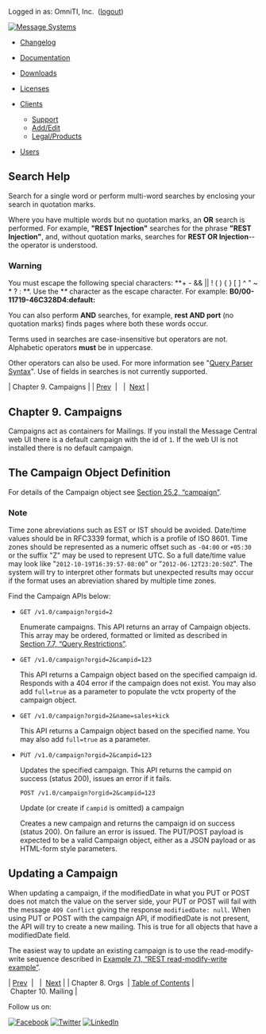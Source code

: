 Logged in as: OmniTI, Inc.  ([logout](https://support.messagesystems.com/logout.php))

[![Message Systems](https://support.messagesystems.com/images/ms-white205.png)](https://support.messagesystems.com/start.php) 

*   [Changelog](https://support.messagesystems.com/start.php?show=changelog)
*   [Documentation](https://support.messagesystems.com/docs/)
*   [Downloads](https://support.messagesystems.com/start.php)

*   [Licenses](https://support.messagesystems.com/license_summary.php)
*   <a href="">Clients</a>
    *   [Support](https://support.messagesystems.com/cs.php)
    *   [Add/Edit](https://support.messagesystems.com/edit_client.php)
    *   [Legal/Products](https://support.messagesystems.com/edit_products.php)
*   [Users](https://support.messagesystems.com/edit_customer.php)

## Search Help

Search for a single word or perform multi-word searches by enclosing your search in quotation marks.

Where you have multiple words but no quotation marks, an **OR** search is performed. For example, **"REST Injection"** searches for the phrase **"REST Injection"**, and, without quotation marks, searches for **REST OR Injection**--the operator is understood.

### Warning

You must escape the following special characters: **+ - && || ! ( ) { } [ ] ^ " ~ * ? : \**. Use the **\** character as the escape character. For example: **B0/00-11719-46C328D4\:default\:**

You can also perform **AND** searches, for example, **rest AND port** (no quotation marks) finds pages where both these words occur.

Terms used in searches are case-insensitive but operators are not. Alphabetic operators **must** be in uppercase.

Other operators can also be used. For more information see "[Query Parser Syntax](https://lucene.apache.org/core/old_versioned_docs/versions/3_0_0/queryparsersyntax.html)". Use of fields in searches is not currently supported.

| Chapter 9. Campaigns |
| [Prev](rest.orgs.object.php)  |   |  [Next](rest.mailing.overview.php) |

## Chapter 9. Campaigns

Campaigns act as containers for Mailings. If you install the Message Central web UI there is a default campaign with the id of `1`. If the web UI is not installed there is no default campaign.

## The Campaign Object Definition

For details of the Campaign object see [Section 25.2, “campaign”](rest.autogen.struct.campaign.php "25.2. campaign").

### Note

Time zone abreviations such as EST or IST should be avoided. Date/time values should be in RFC3339 format, which is a profile of ISO 8601\. Time zones should be represented as a numeric offset such as `-04:00` or `+05:30` or the suffix "Z" may be used to represent UTC. So a full date/time value may look like "`2012-10-19T16:39:57-08:00`" or "`2012-06-12T23:20:50Z`". The system will try to interpret other formats but unexpected results may occur if the format uses an abreviation shared by multiple time zones.

Find the Campaign APIs below:

*   `GET /v1.0/campaign?orgid=2`

    Enumerate campaigns. This API returns an array of Campaign objects. This array may be ordered, formatted or limited as described in [Section 7.7, “Query Restrictions”](rest.query.restrictions.php "7.7. Query Restrictions").

*   `GET /v1.0/campaign?orgid=2&campid=123`

    This API returns a Campaign object based on the specified campaign id. Responds with a 404 error if the campaign does not exist. You may also add `full=true` as a parameter to populate the vctx property of the campaign object.

*   `GET /v1.0/campaign?orgid=2&name=sales+kick`

    This API returns a Campaign object based on the specified name. You may also add `full=true` as a parameter.

*   `PUT /v1.0/campaign?orgid=2&campid=123`

    Updates the specified campaign. This API returns the campid on success (status 200), issues an error if it fails.

    `POST /v1.0/campaign?orgid=2&campid=123`

    Update (or create if `campid` is omitted) a campaign

    Creates a new campaign and returns the campaign id on success (status 200). On failure an error is issued. The PUT/POST payload is expected to be a valid Campaign object, either as a JSON payload or as HTML-form style parameters.

## Updating a Campaign

When updating a campaign, if the modifiedDate in what you PUT or POST does not match the value on the server side, your PUT or POST will fail with the message `409 Conflict` giving the response `modifiedDate: null`. When using PUT or POST with the campaign API, if modifiedDate is not present, the API will try to create a new mailing. This is true for all objects that have a modifiedDate field.

The easiest way to update an existing campaign is to use the read-modify-write sequence described in [Example 7.1, “REST read-modify-write example”](rest.input.parameters.php#rest.post.put.read "Example 7.1. REST read-modify-write example").

| [Prev](rest.orgs.object.php)  |   |  [Next](rest.mailing.overview.php) |
| Chapter 8. Orgs  | [Table of Contents](index.php) |  Chapter 10. Mailing |

Follow us on:

[![Facebook](https://support.messagesystems.com/images/icon-facebook.png)](http://www.facebook.com/messagesystems) [![Twitter](https://support.messagesystems.com/images/icon-twitter.png)](http://twitter.com/#!/MessageSystems) [![LinkedIn](https://support.messagesystems.com/images/icon-linkedin.png)](http://www.linkedin.com/company/message-systems)